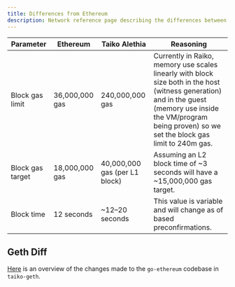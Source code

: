```yaml
---
title: Differences from Ethereum
description: Network reference page describing the differences between Taiko Alethia and Ethereum.
---
```


| Parameter        | Ethereum       | Taiko Alethia                 | Reasoning                                                                                                                                                                                                        |
| ---------------- | -------------- | ----------------------------- | ---------------------------------------------------------------------------------------------------------------------------------------------------------------------------------------------------------------- |
| Block gas limit  | 36,000,000 gas | 240,000,000 gas               | Currently in Raiko, memory use scales linearly with block size both in the host (witness generation) and in the guest (memory use inside the VM/program being proven) so we set the block gas limit to 240m gas. |
| Block gas target | 18,000,000 gas | 40,000,000 gas (per L1 block) | Assuming an L2 block time of ~3 seconds will have a ~15,000,000 gas target.                                                                                                                                      |
| Block time       | 12 seconds     | ~12–20 seconds                | This value is variable and will change as of based preconfirmations.                                                                                                                                             |

## Geth Diff

[Here](https://geth.taiko.xyz/) is an overview of the changes made to the `go-ethereum` codebase in `taiko-geth`.
